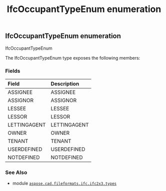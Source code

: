 ﻿---
title: IfcOccupantTypeEnum enumeration
second_title: Aspose.CAD for Python via .NET API References
description: 
type: docs
weight: 2570
url: /aspose.cad.fileformats.ifc.ifc2x3.types/ifcoccupanttypeenum/
is_root: false
---

## IfcOccupantTypeEnum enumeration

IfcOccupantTypeEnum



The IfcOccupantTypeEnum type exposes the following members:

### Fields
| Field | Description |
| :- | :- |
| ASSIGNEE | ASSIGNEE |
| ASSIGNOR | ASSIGNOR |
| LESSEE | LESSEE |
| LESSOR | LESSOR |
| LETTINGAGENT | LETTINGAGENT |
| OWNER | OWNER |
| TENANT | TENANT |
| USERDEFINED | USERDEFINED |
| NOTDEFINED | NOTDEFINED |



### See Also
* module [`aspose.cad.fileformats.ifc.ifc2x3.types`](..)
